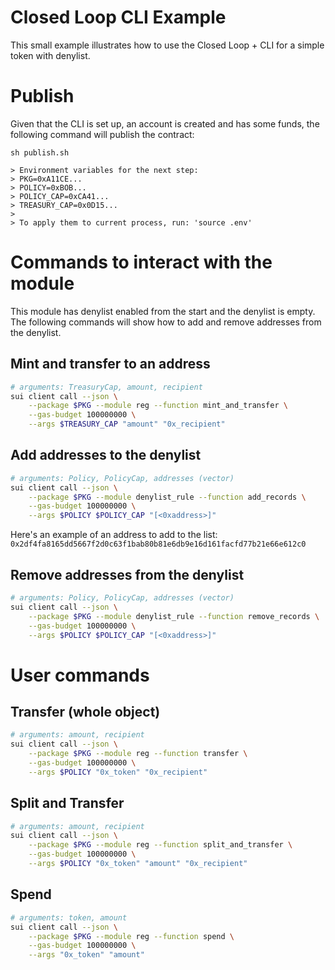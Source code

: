 # Closed Loop CLI Example

This small example illustrates how to use the Closed Loop + CLI for a simple token with denylist.

# Publish

Given that the CLI is set up, an account is created and has some funds, the following command will publish the contract:

```
sh publish.sh

> Environment variables for the next step:
> PKG=0xA11CE...
> POLICY=0xBOB...
> POLICY_CAP=0xCA41...
> TREASURY_CAP=0x0D15...
>
> To apply them to current process, run: 'source .env'
```

# Commands to interact with the module

This module has denylist enabled from the start and the denylist is empty. The following commands will show how to add and remove addresses from the denylist.

## Mint and transfer to an address

```bash
# arguments: TreasuryCap, amount, recipient
sui client call --json \
    --package $PKG --module reg --function mint_and_transfer \
    --gas-budget 100000000 \
    --args $TREASURY_CAP "amount" "0x_recipient"
```

## Add addresses to the denylist

```bash
# arguments: Policy, PolicyCap, addresses (vector)
sui client call --json \
    --package $PKG --module denylist_rule --function add_records \
    --gas-budget 100000000 \
    --args $POLICY $POLICY_CAP "[<0xaddress>]"
```

Here's an example of an address to add to the list: `0x2df4fa8165dd5667f2d0c63f1bab80b81e6db9e16d161facfd77b21e66e612c0`

## Remove addresses from the denylist

```bash
# arguments: Policy, PolicyCap, addresses (vector)
sui client call --json \
    --package $PKG --module denylist_rule --function remove_records \
    --gas-budget 100000000 \
    --args $POLICY $POLICY_CAP "[<0xaddress>]"
```

# User commands

## Transfer (whole object)

```bash
# arguments: amount, recipient
sui client call --json \
    --package $PKG --module reg --function transfer \
    --gas-budget 100000000 \
    --args $POLICY "0x_token" "0x_recipient"
```

## Split and Transfer

```bash
# arguments: amount, recipient
sui client call --json \
    --package $PKG --module reg --function split_and_transfer \
    --gas-budget 100000000 \
    --args $POLICY "0x_token" "amount" "0x_recipient"
```

## Spend

```bash
# arguments: token, amount
sui client call --json \
    --package $PKG --module reg --function spend \
    --gas-budget 100000000 \
    --args "0x_token" "amount"
```
